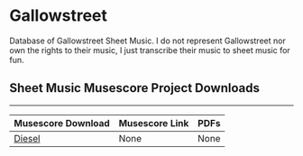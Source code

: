 # Gallowstreet
Database of Gallowstreet Sheet Music. I do not represent Gallowstreet nor own the rights to their music, I just transcribe their music to sheet music for fun.

## Sheet Music Musescore Project Downloads
---
Musescore Download | Musescore Link | PDFs
-------------------|----------------|------
[Diesel](https://github.com/trevortrusty/gallowstreet/raw/master/Diesel.mscz) | None | None
